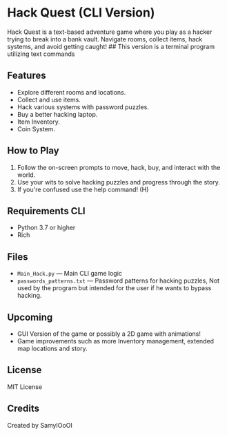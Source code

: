
# Hack Quest (CLI Version)

Hack Quest is a text-based adventure game where you play as a hacker trying to break into a bank vault. Navigate rooms, collect items, hack systems, and avoid getting caught! ## This version is a terminal program utilizing text commands

## Features

- Explore different rooms and locations.
- Collect and use items.
- Hack various systems with password puzzles.
- Buy a better hacking laptop.
- Item Inventory.
- Coin System.

## How to Play

1. Follow the on-screen prompts to move, hack, buy, and interact with the world.
2. Use your wits to solve hacking puzzles and progress through the story.
3. If you're confused use the help command! (H)

## Requirements CLI
- Python 3.7 or higher
- Rich

## Files
- `Main_Hack.py` — Main CLI game logic
- `passwords_patterns.txt` — Password patterns for hacking puzzles, Not used by the program but intended for the user if he wants to bypass hacking.

## Upcoming
- GUI Version of the game or possibly a 2D game with animations!
- Game improvements such as more Inventory management, extended map locations and story.

## License
MIT License

## Credits
Created by SamyIOoOI

